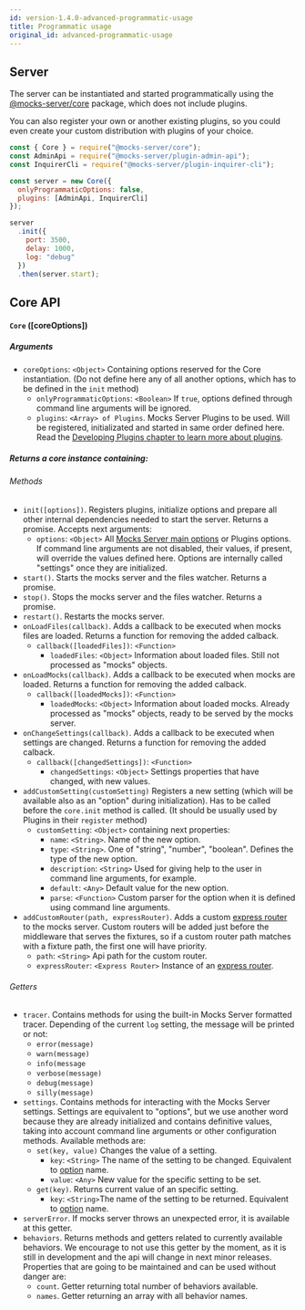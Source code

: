 ```yaml
---
id: version-1.4.0-advanced-programmatic-usage
title: Programmatic usage
original_id: advanced-programmatic-usage
---
```


## Server

The server can be instantiated and started programmatically using the [@mocks-server/core](https://www.npmjs.com/package/@mocks-server/core) package, which does not include plugins.

You can also register your own or another existing plugins, so you could even create your custom distribution with plugins of your choice.

```javascript
const { Core } = require("@mocks-server/core");
const AdminApi = require("@mocks-server/plugin-admin-api");
const InquirerCli = require("@mocks-server/plugin-inquirer-cli");

const server = new Core({
  onlyProgrammaticOptions: false,
  plugins: [AdminApi, InquirerCli]
});

server
  .init({
    port: 3500,
    delay: 1000,
    log: "debug"
  })
  .then(server.start);
```

## Core API

#### `Core` (\[coreOptions\])

##### Arguments

* `coreOptions`: `<Object>` Containing options reserved for the Core instantiation. (Do not define here any of all another options, which has to be defined in the `init` method)
	* `onlyProgrammaticOptions`: `<Boolean>` If `true`, options defined through command line arguments will be ignored.
	* `plugins`: `<Array> of Plugins`. Mocks Server Plugins to be used. Will be registered, initializated and started in same order defined here. Read the [Developing Plugins chapter to learn more about plugins](advanced-developing-plugins.md).

##### Returns a core instance containing:

###### Methods

* `init([options])`. Registers plugins, initialize options and prepare all other internal dependencies needed to start the server. Returns a promise. Accepts next arguments:
	* `options`: `<Object>` All [Mocks Server main options](configuration-options.md#main-options) or Plugins options. If command line arguments are not disabled, their values, if present, will override the values defined here. Options are internally called "settings" once they are initialized.
* `start()`. Starts the mocks server and the files watcher. Returns a promise.
* `stop()`. Stops the mocks server and the files watcher. Returns a promise.
* `restart()`. Restarts the mocks server.
* `onLoadFiles(callback)`. Adds a callback to be executed when mocks files are loaded. Returns a function for removing the added calback.
	* `callback([loadedFiles])`: `<Function>`
		* `loadedFiles`: `<Object>` Information about loaded files. Still not processed as "mocks" objects.
* `onLoadMocks(callback)`. Adds a callback to be executed when mocks are loaded. Returns a function for removing the added calback.
	* `callback([loadedMocks])`: `<Function>`
		* `loadedMocks`: `<Object>` Information about loaded mocks. Already processed as "mocks" objects, ready to be served by the mocks server.
* `onChangeSettings(callback)`. Adds a callback to be executed when settings are changed. Returns a function for removing the added calback.
	* `callback([changedSettings])`: `<Function>`
		* `changedSettings`: `<Object>` Settings properties that have changed, with new values.
* `addCustomSetting(customSetting)` Registers a new setting (which will be available also as an "option" during initialization). Has to be called before the `core.init` method is called. (It should be usually used by Plugins in their `register` method)
	* `customSetting`: `<Object>` containing next properties:
		* `name`: `<String>`. Name of the new option.
		* `type`: `<String>`. One of "string", "number", "boolean". Defines the type of the new option.
		* `description`: `<String>` Used for giving help to the user in command line arguments, for example.
		* `default`: `<Any>` Default value for the new option.
		* `parse`: `<Function>` Custom parser for the option when it is defined using command line arguments.
* `addCustomRouter(path, expressRouter)`. Adds a custom [express router](https://expressjs.com/es/guide/routing.html) to the mocks server. Custom routers will be added just before the middleware that serves the fixtures, so if a custom router path matches with a fixture path, the first one will have priority.
    * `path`: `<String>` Api path for the custom router.
    * `expressRouter`: `<Express Router>` Instance of an [express router](https://expressjs.com/es/guide/routing.html).

###### Getters

* `tracer`. Contains methods for using the built-in Mocks Server formatted tracer. Depending of the current `log` setting, the message will be printed or not:
	* `error(message)`
	* `warn(message)`
	* `info(message`
	* `verbose(message)`
	* `debug(message)`
	* `silly(message)`
* `settings`. Contains methods for interacting with the Mocks Server settings. Settings are equivalent to "options", but we use another word because they are already initialized and contains definitive values, taking into account command line arguments or other configuration methods. Available methods are:
	* `set(key, value)` Changes the value of a setting.
		* `key`: `<String>` The name of the setting to be changed. Equivalent to [option](configuration-options.md#main-options) name.
		* `value`: `<Any>` New value for the specific setting to be set.
	* `get(key)`. Returns current value of an specific setting.
		* `key`: `<String>`The name of the setting to be returned. Equivalent to [option](configuration-options.md#main-options) name.
* `serverError`. If mocks server throws an unexpected error, it is available at this getter.
* `behaviors`. Returns methods and getters related to currently available behaviors. We encourage to not use this getter by the moment, as it is still in development and the api will change in next minor releases. Properties that are going to be maintained and can be used without danger are:
	* `count`. Getter returning total number of behaviors available.
	* `names`. Getter returning an array with all behavior names.
